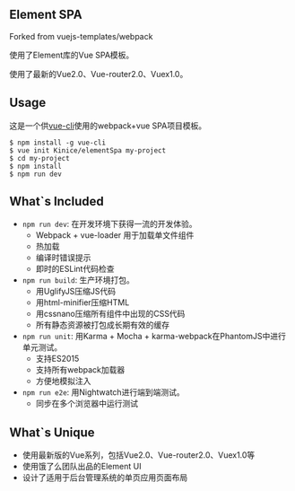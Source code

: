 ## Element SPA

Forked from vuejs-templates/webpack 

使用了Element库的Vue SPA模板。

使用了最新的Vue2.0、Vue-router2.0、Vuex1.0。

## Usage

这是一个供[vue-cli](https://github.com/vuejs/vue-cli)使用的webpack+vue SPA项目模板。

    $ npm install -g vue-cli
    $ vue init Kinice/elementSpa my-project
    $ cd my-project
    $ npm install
    $ npm run dev
## What`s Included

* `npm run dev`: 在开发环境下获得一流的开发体验。
    * Webpack + vue-loader 用于加载单文件组件
    * 热加载
    * 编译时错误提示
    * 即时的ESLint代码检查
* `npm run build`: 生产环境打包。
    * 用UglifyJS压缩JS代码
    * 用html-minifier压缩HTML
    * 用cssnano压缩所有组件中出现的CSS代码
    * 所有静态资源被打包成长期有效的缓存
* `npm run unit`: 用Karma + Mocha + karma-webpack在PhantomJS中进行单元测试。
    * 支持ES2015
    * 支持所有webpack加载器
    * 方便地模拟注入
* `npm run e2e`: 用Nightwatch进行端到端测试。
    * 同步在多个浏览器中运行测试

## What`s Unique

* 使用最新版的Vue系列，包括Vue2.0、Vue-router2.0、Vuex1.0等
* 使用饿了么团队出品的Element UI
* 设计了适用于后台管理系统的单页应用页面布局

